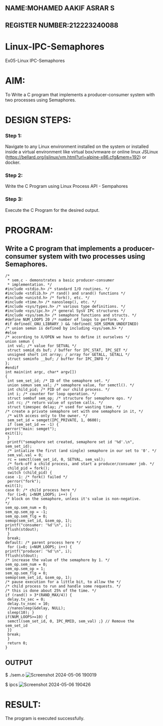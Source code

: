 ## NAME:MOHAMED AAKIF ASRAR S
## REGISTER NUMBER:212223240088

# Linux-IPC-Semaphores
Ex05-Linux IPC-Semaphores

# AIM:
To Write a C program that implements a producer-consumer system with two processes using Semaphores.

# DESIGN STEPS:

### Step 1:

Navigate to any Linux environment installed on the system or installed inside a virtual environment like virtual box/vmware or online linux JSLinux (https://bellard.org/jslinux/vm.html?url=alpine-x86.cfg&mem=192) or docker.

### Step 2:

Write the C Program using Linux Process API - Sempahores

### Step 3:

Execute the C Program for the desired output. 

# PROGRAM:

## Write a C program that implements a producer-consumer system with two processes using Semaphores.
~~~
/*
 * sem.c - demonstrates a basic producer-consumer
 * implementation. */
#include <stdio.h> /* standard I/O routines. */
#include <stdlib.h> /* rand() and srand() functions */
#include <unistd.h> /* fork(), etc. */
#include <time.h> /* nanosleep(), etc. */
#include <sys/types.h> /* various type definitions. */
#include <sys/ipc.h> /* general SysV IPC structures */
#include <sys/sem.h> /* semaphore functions and structs. */
#define NUM_LOOPS 20 /* number of loops to perform. */
#if defined(_GNU_LIBRARY_) && !defined(_SEM_SEMUN_UNDEFINED)
/* union semun is defined by including <sys/sem.h> */
#else
/* according to X/OPEN we have to define it ourselves */
union semun {
 int val; /* value for SETVAL */
 struct semid_ds buf; / buffer for IPC_STAT, IPC_SET */
 unsigned short int array; / array for GETALL, SETALL */
 struct seminfo __buf; / buffer for IPC_INFO */
};
#endif
int main(int argc, char* argv[])
{
 int sem_set_id; /* ID of the semaphore set. */
 union semun sem_val; /* semaphore value, for semctl(). */
 int child_pid; /* PID of our child process. */
 int i; /* counter for loop operation. */
 struct sembuf sem_op; /* structure for semaphore ops. */
 int rc; /* return value of system calls. */
 struct timespec delay; /* used for wasting time. */
/* create a private semaphore set with one semaphore in it, */
 /* with access only to the owner. */
 sem_set_id = semget(IPC_PRIVATE, 1, 0600);
 if (sem_set_id == -1) {
perror("main: semget");
exit(1);
 }
 printf("semaphore set created, semaphore set id '%d'.\n", sem_set_id);
 /* intialize the first (and single) semaphore in our set to '0'. */
 sem_val.val = 0;
 rc = semctl(sem_set_id, 0, SETVAL, sem_val);
 /* fork-off a child process, and start a producer/consumer job. */
 child_pid = fork();
 switch (child_pid) {
case -1: /* fork() failed */
 perror("fork");
exit(1);
case 0: /* child process here */
 for (i=0; i<NUM_LOOPS; i++) {
/* block on the semaphore, unless it's value is non-negative. 
*/
sem_op.sem_num = 0;
sem_op.sem_op = -1;
sem_op.sem_flg = 0;
semop(sem_set_id, &sem_op, 1);
printf("consumer: '%d'\n", i);
fflush(stdout);
 }
 break;
default: /* parent process here */
 for (i=0; i<NUM_LOOPS; i++) {
printf("producer: '%d'\n", i);
fflush(stdout);
/* increase the value of the semaphore by 1. */
sem_op.sem_num = 0;
sem_op.sem_op = 1;
sem_op.sem_flg = 0;
semop(sem_set_id, &sem_op, 1);
/* pause execution for a little bit, to allow the */
/* child process to run and handle some requests. */
/* this is done about 25% of the time. */
if (rand() > 3*(RAND_MAX/4)) {
 delay.tv_sec = 0;
 delay.tv_nsec = 10;
 //nanosleep(&delay, NULL);
 sleep(10); }
if(NUM_LOOPS>=10) {
 semctl(sem_set_id, 0, IPC_RMID, sem_val) ;} // Remove the 
sem_set_id
 }}
 break;
 }
 return 0;
}
~~~




## OUTPUT

$ ./sem.o 
![Screenshot 2024-05-06 190019](https://github.com/MOHAMEDAAKIFASRAR/Linux-IPC-Semaphores/assets/148514683/810e58b8-e97c-4ac3-aff8-fad1a9501c25)

 $ ipcs
![Screenshot 2024-05-06 190426](https://github.com/MOHAMEDAAKIFASRAR/Linux-IPC-Semaphores/assets/148514683/25d629ef-a576-4b2f-ae18-cd9945f6a909)

# RESULT:
The program is executed successfully.
